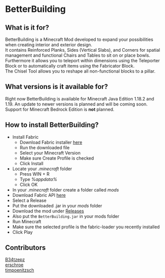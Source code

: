 # BetterBuilding

## What is it for?

BetterBuilding is a Minecraft Mod developed to expand your possibilities when creating interior and exterior design.  
It contains Reinforced Planks, Sides (Vertical Slabs), and Corners for spatial management and functional Chairs and Tables to sit on or place bowls.  
Furthermore it allows you to teleport within dimensions using the Teleporter Block or to automatically craft items using the Fabricator Block.  
The Chisel Tool allows you to reshape all non-functional blocks to a pillar.

## What versions is it available for?

Right now BetterBuilding is available for Minecraft Java Edition 1.18.2 and 1.19. An update to newer versions is planned and will be coming soon.  
Support for Minecraft Bedrock Edition is **not** planned.

## How to install BetterBuilding?

- Install Fabric
    - Download Fabric installer [here](https://fabricmc.net/use/installer/)
    - Run the downloaded file
    - Select your Minecraft Version
    - Make sure Create Profile is checked
    - Click Install
- Locate your *.minecraft* folder
    - Press WIN + R
    - Type *%appdata%*
    - Click OK
- In your *.minecraft* folder create a folder called *mods*
- Download Fabric API [here](https://www.curseforge.com/minecraft/mc-mods/fabric-api)
- Select a Release
- Put the downloaded .jar in your *mods* folder
- Download the mod under [Releases](https://github.com/B34tzepZ/BetterBuilding/releases)
- Also put the ```BetterBuilding.jar``` in your mods folder
- Run Minecraft
- Make sure the selected profile is the fabric-loader you recently installed
- Click Play

## Contributors

[B34tzepz](https://github.com/B34tzepZ)  
[erschroe](https://github.com/erschroe)  
[timpoenitzsch](https://github.com/timpoenitzsch)
